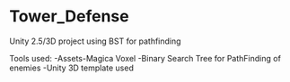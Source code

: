 # Tower_Defense
Unity 2.5/3D project using BST for pathfinding

Tools used:
-Assets-Magica Voxel
-Binary Search Tree for PathFinding of enemies
-Unity 3D template used
